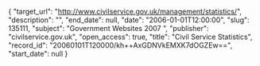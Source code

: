 {
  "target_url": "http://www.civilservice.gov.uk/management/statistics/", 
  "description": "", 
  "end_date": null, 
  "date": "2006-01-01T12:00:00", 
  "slug": 135111, 
  "subject": "Government Websites 2007 ", 
  "publisher": "civilservice.gov.uk", 
  "open_access": true, 
  "title": "Civil Service Statistics", 
  "record_id": "20060101T120000/kh++AxGDNVkEMXK7dOGZEw==", 
  "start_date": null
}

